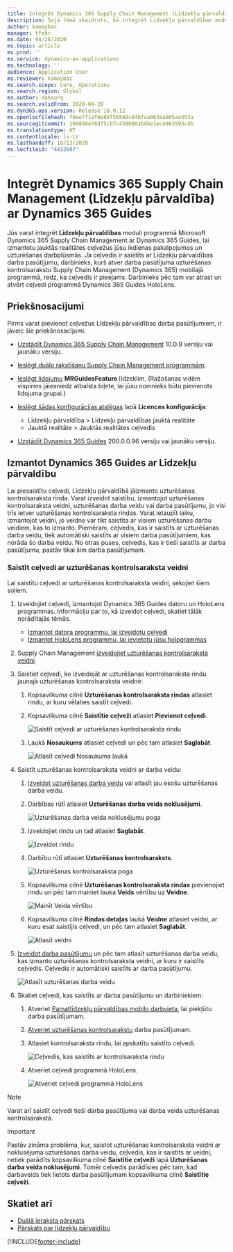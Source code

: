 ```yaml
---
title: Integrēt Dynamics 365 Supply Chain Management (Līdzekļu pārvaldība) ar Dynamics 365 Guides
description: Šajā tēmā skaidrots, kā integrēt Līdzekļu pārvaldības moduli programmā Microsoft  Dynamics 365 Supply Chain Management ar Dynamics 365 Guides, lai izmantotu jauktās realitātes ceļvežiem jūsu ikdienas pakalpojumos un uzturēšanas darbplūsmās.
author: kamaybac
manager: tfehr
ms.date: 04/28/2020
ms.topic: article
ms.prod: ''
ms.service: dynamics-ax-applications
ms.technology: ''
audience: Application User
ms.reviewer: kamaybac
ms.search.scope: Core, Operations
ms.search.region: Global
ms.author: dabourq
ms.search.validFrom: 2020-04-28
ms.dyn365.ops.version: Release 10.0.12
ms.openlocfilehash: f9ee7f1af8e88f56589c84bfaa063ea005aa353a
ms.sourcegitcommit: 199848e78df5cb7c439b001bdbe1ece963593cdb
ms.translationtype: HT
ms.contentlocale: lv-LV
ms.lasthandoff: 10/13/2020
ms.locfileid: "4432607"
---
```

# <a name="integrate-dynamics-365-supply-chain-management-asset-management-with-dynamics-365-guides"></a>Integrēt Dynamics 365 Supply Chain Management (Līdzekļu pārvaldība) ar Dynamics 365 Guides

Jūs varat integrēt **Līdzekļu pārvaldības** moduli programmā Microsoft Dynamics 365 Supply Chain Management ar Dynamics 365 Guides, lai izmantotu jauktās realitātes ceļvežus jūsu ikdienas pakalpojumos un uzturēšanas darbplūsmās. Ja ceļvedis ir saistīts ar Līdzekļu pārvaldības darba pasūtījumu, darbinieks, kurš atver darba pasūtījuma uzturēšanas kontrolsarakstu Supply Chain Management (Dynamics 365) mobilajā programmā, redz, ka ceļvedis ir pieejams. Darbinieks pēc tam var atrast un atvērt ceļvedi programmā Dynamics 365 Guides HoloLens.

## <a name="prerequisites"></a>Priekšnosacījumi

Pirms varat pievienot ceļvežus Līdzekļu pārvaldības darba pasūtījumiem, ir jāveic šie priekšnosacījumi:

- [Uzstādīt Dynamics 365 Supply Chain Management](../../fin-ops-core/fin-ops/index.md) 10.0.9 versiju vai jaunāku versiju.
- [Ieslēgt duālo rakstīšanu Supply Chain Management programmām](../../fin-ops-core/dev-itpro/data-entities/dual-write/enable-dual-write.md).
- [Ieslēgt lidojumu](../../fin-ops-core/dev-itpro/data-entities/data-entities-data-packages.md#features-flighted-in-data-management-and-enabling-flighted-features) **MRGuidesFeature** līdzeklim. (Ražošanas vidēm vispirms jāiesniedz atbalsta biļete, lai jūsu nomnieks būtu pievienots lidojuma grupai.)
- [Ieslēgt šādas konfigurācijas atslēgas](https://docs.microsoft.com/dynamicsax-2012/appuser-itpro/license-code-and-configuration-key-reference) lapā **Licences konfigurācija**:

    - Līdzekļu pārvaldība \> Līdzekļu pārvaldības jauktā realitāte
    - Jauktā realitāte \> Jauktās realitātes ceļvedis

- [Uzstādīt Dynamics 365 Guides](https://docs.microsoft.com/dynamics365/mixed-reality/guides/setup#step-2-create-a-common-data-service-environment-and-install-the-dynamics-365-guides-solution) 200.0.0.96 versiju vai jaunāku versiju.

## <a name="use-dynamics-365-guides-with-asset-management"></a>Izmantot Dynamics 365 Guides ar Līdzekļu pārvaldību

Lai piesaistītu ceļvedi, Līdzekļu pārvaldībā jāizmanto uzturēšanas kontrolsaraksta rinda. Varat izveidot saistību, izmantojot uzturēšanas kontrolsaraksta veidni, uzturēšanas darba veidu vai darba pasūtījumu, jo visi trīs ietver uzturēšanas kontrolsaraksta rindas. Varat ietaupīt laiku, izmantojot veidni, jo veidne var tikt saistīta ar visiem uzturēšanas darbu veidiem, kas to izmanto. Piemēram, ceļvedis, kas ir saistīts ar uzturēšanas darba veidu, tiek automātiski saistīts ar visiem darba pasūtījumiem, kas norāda šo darba veidu. No otras puses, ceļvedis, kas ir tieši saistīts ar darba pasūtījumu, pastāv tikai šim darba pasūtījumam.

### <a name="associate-a-guide-with-a-maintenance-checklist-template"></a>Saistīt ceļvedi ar uzturēšanas kontrolsaraksta veidni

Lai saistītu ceļvedi ar uzturēšanas kontrolsaraksta veidni, sekojiet šiem soļiem.

1. Izveidojiet ceļvedi, izmantojot Dynamics 365 Guides datoru un HoloLens programmas. Informāciju par to, kā izveidot ceļvedi, skatiet tālāk norādītajās tēmās.

    - [Izmantot datora programmu, lai izveidotu ceļvedi](https://docs.microsoft.com/dynamics365/mixed-reality/guides/pc-app-overview)
    - [Izmantot HoloLens programmu, lai ievietotu jūsu hologrammas](https://docs.microsoft.com/dynamics365/mixed-reality/guides/hololens-app-overview)

1. Supply Chain Management [izveidojiet uzturēšanas kontrolsaraksta veidni](setup-for-work-orders/job-groups-and-job-types-variants-trades-and-checklists.md#create-a-maintenance-checklist-template).
1. Saistiet ceļvedi, ko izveidojāt ar uzturēšanas kontrolsaraksta rindu jaunajā uzturēšanas kontrolsaraksta veidnē:

    1. Kopsavilkuma cilnē **Uzturēšanas kontrolsaraksta rindas** atlasiet rindu, ar kuru vēlaties saistīt ceļvedi.
    1. Kopsavilkuma cilnē **Saistītie ceļveži** atlasiet **Pievienot ceļvedi**.

        ![Saistīt ceļvedi ar uzturēšanas kontrolsaraksta rindu](media/am-guides-integration-add-guide.png "Saistīt ceļvedi ar uzturēšanas kontrolsaraksta rindu")

    1. Laukā **Nosaukums** atlasiet ceļvedi un pēc tam atlasiet **Saglabāt**.

        ![Atlasīt ceļvedi Nosaukuma laukā](media/am-guides-integration-select-guide.png "Atlasīt ceļvedi Nosaukuma laukā")

1. Saistīt uzturēšanas kontrolsaraksta veidni ar darba veidu:

    1. [Izveidot uzturēšanas darba veidu](setup-for-work-orders/job-groups-and-job-types-variants-trades-and-checklists.md#create-a-maintenance-job-type) vai atlasīt jau esošu uzturēšanas darba veidu.
    1. Darbības rūtī atlasiet **Uzturēšanas darba veida noklusējumi**.

        ![Uzturēšanas darba veida noklusējumu poga](media/am-guides-integration-job-defaults.png "Uzturēšanas darba veida noklusējumu poga")

    1. Izveidojiet rindu un tad atlasiet **Saglabāt**.

        ![Izveidot rindu](media/am-guides-integration-add-line.png "Izveidot rindu")

    1. Darbību rūtī atlasiet **Uzturēšanas kontrolsaraksts**.

        ![Uzturēšanas kontrolsaraksta poga](media/am-guides-integration-maintenance-checklist.png "Uzturēšanas kontrolsaraksta poga")

    1. Kopsavilkuma cilnē **Uzturēšanas kontrolsaraksta rindas** pievienojiet rindu un pēc tam mainiet lauka **Veids** vērtību uz **Veidne**.

        ![Mainīt Veida vērtību](media/am-guides-integration-checklist-lines.png "Mainīt Veida vērtību")

    1. Kopsavilkuma cilnē **Rindas detaļas** laukā **Veidne** atlasiet veidni, ar kuru esat saistījis ceļvedi, un pēc tam atlasiet **Saglabāt**.

        ![Atlasīt veidni](media/am-guides-integration-checklist-line-details.png "Atlasīt veidni")

1. [Izveidot darba pasūtījumu](work-orders/manually-created-workorders.md#create-work-order) un pēc tam atlasīt uzturēšanas darba veidu, kas izmanto uzturēšanas kontrolsaraksta veidni, ar kuru ir saistīts ceļvedis. Ceļvedis ir automātiski saistīts ar darba pasūtījumu.

    ![Atlasīt uzturēšanas darba veidu](media/am-guides-integration-create-work-order.png "Atlasīt uzturēšanas darba veidu")

1. Skatiet ceļvedi, kas saistīts ar darba pasūtījumu un darbiniekiem:

    1. Atveriet [Pamatlīdzekļu pārvaldības mobilo darbvieta](asset-management-mobile-workspace.md), lai piekļūtu darba pasūtījumam.
    1. [Atveriet uzturēšanas kontrolsarakstu](asset-management-mobile-workspace.md#view-maintenance-checklist-on-a-work-order-job) darba pasūtījumam.
    1. Atlasiet kontrolsaraksta rindu, lai apskatītu saistīto ceļvedi.

        ![Ceļvedis, kas saistīts ar kontrolsaraksta rindu](media/am-guides-integration-show-guide.png "Ceļvedis, kas saistīts ar kontrolsaraksta rindu")

    1. Atveriet ceļvedi programmā HoloLens.

        ![Atveriet ceļvedi programmā HoloLens](media/am-guides-integration-hololens-select.png "Atveriet ceļvedi programmā HoloLens")

> [!NOTE]
> Varat arī saistīt ceļvedi tieši darba pasūtījuma vai darba veida uzturēšanas kontrolsarakstā.

> [!IMPORTANT]
> Pastāv zināma problēma, kur, saistot uzturēšanas kontrolsaraksta veidni ar noklusējuma uzturēšanas darba veidu, ceļvedis, kas ir saistīts ar veidni, netiek parādīts kopsavilkuma cilnē **Saistītie ceļveži** lapā **Uzturēšanas darba veida noklusējumi**. Tomēr ceļvedis parādīsies pēc tam, kad darbaveids tiek lietots darba pasūtījumam kopsavilkuma cilnē **Saistītie ceļveži**.

## <a name="see-also"></a>Skatiet arī

- [Duālā ieraksta pārskats](../../fin-ops-core/dev-itpro/data-entities/dual-write/dual-write-overview.md)
- [Pārskats par līdzekļu pārvaldību](index.md)


[!INCLUDE[footer-include](../../includes/footer-banner.md)]